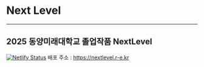 # Next Level
---
## 2025 동양미래대학교 졸업작품 NextLevel
[![Netlify Status](https://api.netlify.com/api/v1/badges/9fb76ea9-1e33-41f8-8210-562a73e02a42/deploy-status)](https://app.netlify.com/sites/with-you-official/deploys)
배포 주소 : https://nextlevel.r-e.kr

